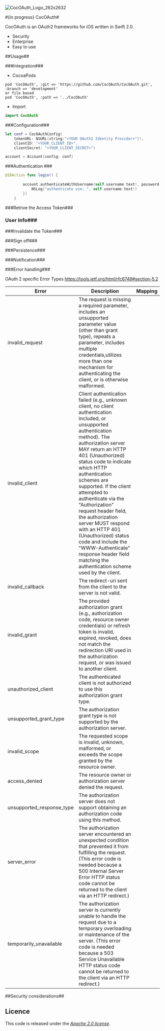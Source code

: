 ![CocOAuth_Logo_262x2632](http://cocoauth.marko-seifert.de/presskit/CocOAuth_Logo_262x262.png)


#{in progress} CocOAuth#

CocOAuth is an OAuth2 frameworks for iOS written in Swift 2.0.


- Security
- Enterprise
- Easy to use

##Usage##

###Integration###
- CocoaPods
```
pod 'CocOAuth', :git => 'https://github.com/CocOAuth/CocOAuth.git', :branch => 'development'
or file based
pod 'CocOAuth', :path => '../CocOAuth'
```
- Import
```swift
import CocOAuth
```

###Configuration###
```swift
let conf = CocOAuthConfig(
	tokenURL: NSURL(string:"<YOUR OAuth2 Identity Provider>")!, 
	clientID: "<YOUR_CLIENT_ID>", 
	clientSecret: "<YOUR_CLIENT_SECRET>")

account = Account(config: conf)

```
###Authentication ###
```swift
@IBAction func login() {
        
        account.authenticateWithUsername(self.username.text!, password: self.password.text!, handler: { () -> () in
            NSLog("authenticate use: ", self.username.text!)
        })
    }
```
###Retrive the Access Token###

### User Info###

###Invalidate the Token###

###Sign off###

###Persistence###

###Notification###

###Error handling###

OAuth 2 specific Error Types 
https://tools.ietf.org/html/rfc6749#section-5.2

Error | Description | Mapping
------|------------ |--------
invalid_request | The request is missing a required parameter, includes an unsupported parameter value (other than grant type), repeats a parameter, includes multiple credentials,utilizes more than one mechanism for authenticating the client, or is otherwise malformed.|
invalid_client|Client authentication failed (e.g., unknown client, no client authentication included, or unsupported authentication method). The authorization server MAY return an HTTP 401 (Unauthorized) status code to indicate which HTTP authentication schemes are supported. If the client attempted to authenticate via the "Authorization" request header field, the authorization server MUST respond with an HTTP 401 (Unauthorized) status code and include the "WWW-Authenticate" response header field matching the authentication scheme used by the client.|
invalid_callback|The redirect-uri sent from the client to the server is not valid.|
invalid_grant|The provided authorization grant (e.g., authorization code, resource owner credentials) or refresh token is invalid, expired, revoked, does not match the redirection URI used in the authorization request, or was issued to another client.|
unauthorized_client|The authenticated client is not authorized to use this authorization grant type.|
unsupported_grant_type|The authorization grant type is not supported by the authorization server.|
invalid_scope|The requested scope is invalid, unknown, malformed, or exceeds the scope granted by the resource owner.|
access_denied|The resource owner or authorization server denied the request.|
unsupported_response_type|The authorization server does not support obtaining an authorization code using this method.|
server_error|The authorization server encountered an unexpected condition that prevented it from fulfilling the request. (This error code is needed because a 500 Internal Server Error HTTP status code cannot be returned to the client via an HTTP redirect.)|
temporarily_unavailable|The authorization server is currently unable to handle the request due to a temporary overloading or maintenance of the server. (This error code is needed because a 503 Service Unavailable HTTP status code cannot be returned to the client via an HTTP redirect.)|

##Security considerations##

## Licence ##

This code is released under the [_Apache 2.0 license_](LICENSE).


[sample]: https://github.com/p2/OAuth2App